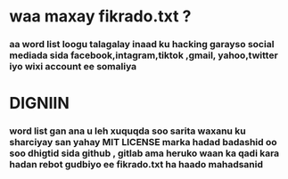 #  waa maxay fikrado.txt ?
### aa word list loogu talagalay inaad ku hacking garayso social mediada sida facebook,intagram,tiktok ,gmail, yahoo,twitter iyo wixi account ee somaliya
# DIGNIIN
### word list gan ana u leh xuquqda soo sarita waxanu ku sharciyay san yahay MIT LICENSE marka hadad badashid oo soo dhigtid sida github , gitlab ama heruko waan ka qadi kara hadan rebot gudbiyo ee fikrado.txt ha haado mahadsanid
